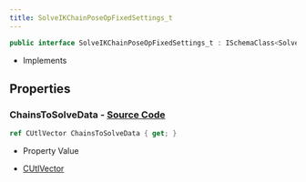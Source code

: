 ```yaml
---
title: SolveIKChainPoseOpFixedSettings_t
---
```


```csharp
public interface SolveIKChainPoseOpFixedSettings_t : ISchemaClass<SolveIKChainPoseOpFixedSettings_t>, ISchemaField, ISchemaClass, INativeHandle
```

- Implements

## Properties

### **ChainsToSolveData** - [Source Code](https://github.com/swiftly-solution/swiftlys2/blob/main/managed/src/SwiftlyS2.Generated/Schemas/Interfaces/SolveIKChainPoseOpFixedSettings_t.cs#L17)

```csharp
ref CUtlVector ChainsToSolveData { get; }
```

- Property Value

- [CUtlVector](/docs/api/)


